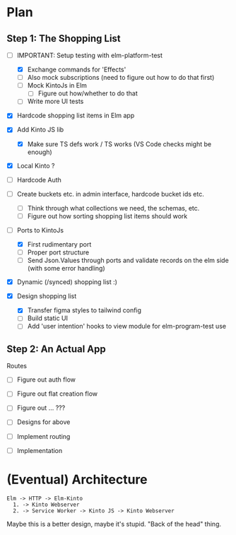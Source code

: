 # Plan

## Step 1: The Shopping List

* [ ] IMPORTANT: Setup testing with elm-platform-test
  - [X] Exchange commands for 'Effects'
  - [ ] Also mock subscriptions (need to figure out how to do that first)
  - [ ] Mock KintoJs in Elm
    - [ ] Figure out how/whether to do that
  - [ ] Write more UI tests

* [X] Hardcode shopping list items in Elm app
* [X] Add Kinto JS lib
  - [X] Make sure TS defs work / TS works (VS Code checks might be enough)
* [X] Local Kinto ?
* [ ] Hardcode Auth
* [ ] Create buckets etc. in admin interface, hardcode bucket ids etc.
  - [ ] Think through what collections we need, the schemas, etc.
  - [ ] Figure out how sorting shopping list items should work
* [ ] Ports to KintoJs
  - [X] First rudimentary port
  - [ ] Proper port structure
  - [ ] Send Json.Values through ports and validate records on the elm side (with some error handling)
* [X] Dynamic (/synced) shopping list :)

* [X] Design shopping list
  * [X] Transfer figma styles to tailwind config
  * [ ] Build static UI
  * [ ] Add 'user intention' hooks to view module for elm-program-test use

## Step 2: An Actual App

Routes
* [ ] Figure out auth flow
* [ ] Figure out flat creation flow
* [ ] Figure out ... ???
* [ ] Designs for above
* [ ] Implement routing
* [ ] Implementation


# (Eventual) Architecture

```
Elm -> HTTP -> Elm-Kinto
  1. -> Kinto Webserver
  2. -> Service Worker -> Kinto JS -> Kinto Webserver
```

Maybe this is a better design, maybe it's stupid. "Back of the head" thing.
